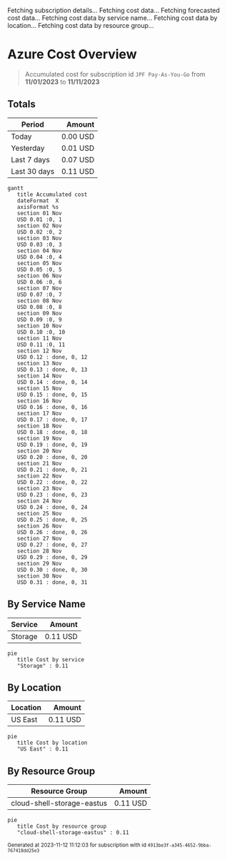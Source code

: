 Fetching subscription details...
Fetching cost data...
Fetching forecasted cost data...
Fetching cost data by service name...
Fetching cost data by location...
Fetching cost data by resource group...
# Azure Cost Overview

> Accumulated cost for subscription id `JPF Pay-As-You-Go` from **11/01/2023** to **11/11/2023**

## Totals

|Period|Amount|
|---|---:|
|Today|0.00 USD|
|Yesterday|0.01 USD|
|Last 7 days|0.07 USD|
|Last 30 days|0.11 USD|

```mermaid
gantt
   title Accumulated cost
   dateFormat  X
   axisFormat %s
   section 01 Nov
   USD 0.01 :0, 1
   section 02 Nov
   USD 0.02 :0, 2
   section 03 Nov
   USD 0.03 :0, 3
   section 04 Nov
   USD 0.04 :0, 4
   section 05 Nov
   USD 0.05 :0, 5
   section 06 Nov
   USD 0.06 :0, 6
   section 07 Nov
   USD 0.07 :0, 7
   section 08 Nov
   USD 0.08 :0, 8
   section 09 Nov
   USD 0.09 :0, 9
   section 10 Nov
   USD 0.10 :0, 10
   section 11 Nov
   USD 0.11 :0, 11
   section 12 Nov
   USD 0.12 : done, 0, 12
   section 13 Nov
   USD 0.13 : done, 0, 13
   section 14 Nov
   USD 0.14 : done, 0, 14
   section 15 Nov
   USD 0.15 : done, 0, 15
   section 16 Nov
   USD 0.16 : done, 0, 16
   section 17 Nov
   USD 0.17 : done, 0, 17
   section 18 Nov
   USD 0.18 : done, 0, 18
   section 19 Nov
   USD 0.19 : done, 0, 19
   section 20 Nov
   USD 0.20 : done, 0, 20
   section 21 Nov
   USD 0.21 : done, 0, 21
   section 22 Nov
   USD 0.22 : done, 0, 22
   section 23 Nov
   USD 0.23 : done, 0, 23
   section 24 Nov
   USD 0.24 : done, 0, 24
   section 25 Nov
   USD 0.25 : done, 0, 25
   section 26 Nov
   USD 0.26 : done, 0, 26
   section 27 Nov
   USD 0.27 : done, 0, 27
   section 28 Nov
   USD 0.29 : done, 0, 29
   section 29 Nov
   USD 0.30 : done, 0, 30
   section 30 Nov
   USD 0.31 : done, 0, 31
```

## By Service Name

|Service|Amount|
|---|---:|
|Storage|0.11 USD|

```mermaid
pie
   title Cost by service
   "Storage" : 0.11
```

## By Location

|Location|Amount|
|---|---:|
|US East|0.11 USD|

```mermaid
pie
   title Cost by location
   "US East" : 0.11
```

## By Resource Group

|Resource Group|Amount|
|---|---:|
|cloud-shell-storage-eastus|0.11 USD|

```mermaid
pie
   title Cost by resource group
   "cloud-shell-storage-eastus" : 0.11
```

<sup>Generated at 2023-11-12 11:12:03 for subscription with id `4913be3f-a345-4652-9bba-767418dd25e3`</sup>

